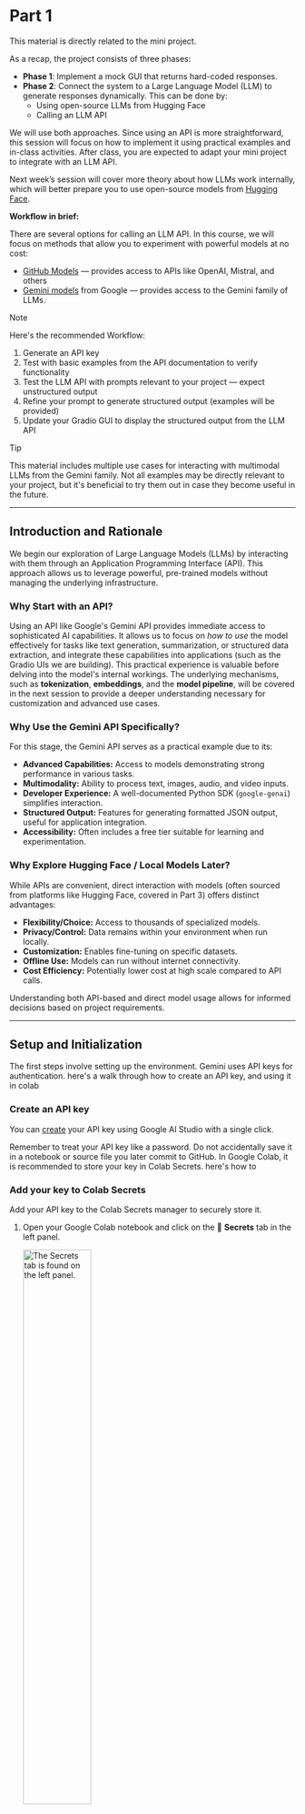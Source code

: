 # Part 1

This material is directly related to the mini project. 

As a recap, the project consists of three phases:

- **Phase 1**: Implement a mock GUI that returns hard-coded responses.
- **Phase 2**: Connect the system to a Large Language Model (LLM) to generate responses dynamically. This can be done by:
  - Using open-source LLMs from Hugging Face  
  - Calling an LLM API

We will use both approaches. Since using an API is more straightforward, this session will focus on how to implement it using practical examples and in-class activities. After class, you are expected to adapt your mini project to integrate with an LLM API.

Next week’s session will cover more theory about how LLMs work internally, which will better prepare you to use open-source models from [Hugging Face](https://huggingface.co/models).

**Workflow in brief:**

There are several options for calling an LLM API. In this course, we will focus on methods that allow you to experiment with powerful models at no cost:

- [GitHub Models](https://github.com/marketplace/models) — provides access to APIs like OpenAI, Mistral, and others  
- [Gemini models](https://ai.google.dev/gemini-api/docs/models) from Google — provides access to the Gemini family of LLMs. 

> [!NOTE]  
> Here's the recommended Workflow:
> 
> 1. Generate an API key  
> 2. Test with basic examples from the API documentation to verify functionality  
> 3. Test the LLM API with prompts relevant to your project — expect unstructured output  
> 4. Refine your prompt to generate structured output (examples will be provided)  
> 5. Update your Gradio GUI to display the structured output from the LLM API


> [!TIP]
> This material includes multiple use cases for interacting with multimodal LLMs from the Gemini family. Not all examples may be directly relevant to your project, but it's beneficial to try them out in case they become useful in the future.

<!-- > [!IMPORTANT]  
> Crucial information necessary for users to succeed. -->
---

## Introduction and Rationale

We begin our exploration of Large Language Models (LLMs) by interacting with them through an Application Programming Interface (API). This approach allows us to leverage powerful, pre-trained models without managing the underlying infrastructure.

### Why Start with an API?

Using an API like Google's Gemini API provides immediate access to sophisticated AI capabilities. It allows us to focus on *how to use* the model effectively for tasks like text generation, summarization, or structured data extraction, and integrate these capabilities into applications (such as the Gradio UIs we are building). This practical experience is valuable before delving into the model's internal workings. The underlying mechanisms, such as **tokenization**, **embeddings**, and the **model pipeline**, will be covered in the next session to provide a deeper understanding necessary for customization and advanced use cases.

### Why Use the Gemini API Specifically?

For this stage, the Gemini API serves as a practical example due to its:
-   **Advanced Capabilities:** Access to models demonstrating strong performance in various tasks.
-   **Multimodality:** Ability to process text, images, audio, and video inputs.
-   **Developer Experience:** A well-documented Python SDK (`google-genai`) simplifies interaction.
-   **Structured Output:** Features for generating formatted JSON output, useful for application integration.
-   **Accessibility:** Often includes a free tier suitable for learning and experimentation.

### Why Explore Hugging Face / Local Models Later?

While APIs are convenient, direct interaction with models (often sourced from platforms like Hugging Face, covered in Part 3) offers distinct advantages:
-   **Flexibility/Choice:** Access to thousands of specialized models.
-   **Privacy/Control:** Data remains within your environment when run locally.
-   **Customization:** Enables fine-tuning on specific datasets.
-   **Offline Use:** Models can run without internet connectivity.
-   **Cost Efficiency:** Potentially lower cost at high scale compared to API calls.

Understanding both API-based and direct model usage allows for informed decisions based on project requirements.


---
## Setup and Initialization

The first steps involve setting up the environment. Gemini uses API keys for authentication. here's a walk through how to create an API key, and using it in colab

### Create an API key

You can [create](https://aistudio.google.com/app/apikey) your API key using Google AI Studio with a single click.  

Remember to treat your API key like a password. Do not accidentally save it in a notebook or source file you later commit to GitHub. 
In Google Colab, it is recommended to store your key in Colab Secrets. here's how to

### Add your key to Colab Secrets

Add your API key to the Colab Secrets manager to securely store it.

1. Open your Google Colab notebook and click on the 🔑 **Secrets** tab in the left panel.
   
   <img src="https://storage.googleapis.com/generativeai-downloads/images/secrets.jpg" alt="The Secrets tab is found on the left panel." width=50%>

2. Create a new secret with the name `GOOGLE_API_KEY`.
3. Copy/paste your API key into the `Value` input box of `GOOGLE_API_KEY`.
4. Toggle the button on the left to allow notebook access to the secret.


### Setup your API Key

You create a client using your API key, but instead of pasting your key into the notebook, you'll read it from Colab Secrets.

```python
from google.colab import userdata
GOOGLE_API_KEY = userdata.get('GOOGLE_API_KEY')
```

*   **Explanation:** Accessing the Gemini API requires authentication. An API key is a unique secret credential that identifies your project or account to Google Cloud. This code retrieves the key securely stored as a Colab Secret named `GOOGLE_API_KEY`. Storing keys as secrets is crucial for security, preventing them from being exposed directly in the notebook code. You need to generate your own API key from Google AI Studio or Google Cloud Console and store it in Colab secrets for this code to work.

### Install SDK

```
%pip install -U -q 'google-genai'
```

*   **Explanation:** This command installs or updates the necessary Python library, `google-genai`. This library, provided by Google, contains the functions and classes needed to interact with the Gemini API easily from Python code. The `-U` flag ensures you get the latest version, and `-q` makes the installation process quiet (less output).

### Initialize SDK client

```python
from google import genai
from google.genai import types # types is used for specific configurations later

# Initialize the client with the API key
client = genai.Client(api_key=GOOGLE_API_KEY)
```

*   **Explanation:** Here, we import the installed library (`genai`). The core of the interaction is the `Client` object. We create an instance of this client, passing our `GOOGLE_API_KEY` for authentication. This `client` object will be used for all subsequent calls to the API (e.g., generating content, managing files).

### Choose a model

Now choose a model. The Gemini API offers different models that are optimized for specific use cases, for more information check [Gemini models](https://ai.google.dev/gemini-api/docs/models)

```python
MODEL_ID = "gemini-2.0-flash" # @param ["gemini-1.5-flash-latest","gemini-2.0-flash-lite","gemini-2.0-flash","gemini-2.5-pro-exp-03-25"] {"allow-input":true, isTemplate: true}
```

*   **Explanation:** The Gemini family includes several models optimized for different tasks, performance levels, and input modalities. This line selects which specific model variant we want to use for our requests. `gemini-2.0-flash` is chosen here as a generally capable and efficient model. Other options like `gemini-1.5-flash-latest` might offer different features or performance characteristics. The model ID is stored in the `MODEL_ID` variable for easy reference in later API calls. The comment `# @param ...` enables an interactive dropdown menu in Colab for selecting the model.

## Send Text Prompts

The most basic interaction involves sending a text prompt and receiving a text response.

### Basic Text Generation

```python
from IPython.display import Markdown # Used for nice formatting of output

# Make the API call
response = client.models.generate_content(
    model=MODEL_ID,
    contents="What's the largest planet in our solar system?"
)

# Display the response text
Markdown(response.text)
```

-   **Explanation:** This code demonstrates a simple text-in, text-out request.
    -   `client.models.generate_content()`: This is the primary method for sending prompts to the selected model.
    -   `model=MODEL_ID`: Specifies which Gemini model to use (the one selected earlier).
    -   `contents=...`: This argument holds the input prompt. Here, it's a simple string.
    -   The API call returns a `response` object. The generated text is typically accessed via `response.text`.
    -   `Markdown(response.text)` displays the output using Markdown formatting for better readability in environments like Colab or Jupyter.

### Text Generation with Gradio Interface


```
%pip install gradio # Install Gradio if not already installed
```


```python
import gradio as gr
# from IPython.display import Markdown # Already imported

# Define the function that calls the Gemini API
def ask_model(prompt):
    response = client.models.generate_content(
        model=MODEL_ID,
        contents=prompt
    )
    # Return the text part of the response
    # Gradio's Markdown component will render this
    return response.text

# Create the Gradio interface
gr.Interface(
    fn=ask_model, # The function to call when the user interacts
    inputs=gr.Textbox(lines=2, placeholder="Ask me something...", label="Prompt"), # Input component
    outputs=gr.Markdown(label="Response"), # Output component (displays Markdown)
    title="Gemini Model Q&A",
    description="Ask the Gemini model a question and see its response!"
).launch() # Launch the web UI
```

-   **Explanation:** This section wraps the basic text generation functionality in a simple web interface using the Gradio library.
    -   `import gradio as gr`: Imports the Gradio library.
    -   `ask_model(prompt)`: This function takes a `prompt` string (from the Gradio textbox) as input, calls the `client.models.generate_content` method just like before, and returns the `response.text`.
    -   `gr.Interface(...)`: This creates the user interface.
        -   `fn=ask_model`: Specifies the Python function to execute.
        -   `inputs=gr.Textbox(...)`: Defines the input field as a multi-line textbox.
        -   `outputs=gr.Markdown(...)`: Defines the output area, specifying that the returned text should be rendered as Markdown.
        -   `title`, `description`: Set the UI titles.
    -   `.launch()`: Starts the interactive Gradio web server and displays the UI. This allows users to interact with the Gemini model through a simple form instead of just running code cells.

## Send Multimodal Prompts

Gemini models can understand prompts containing multiple types of input, such as images and text together.

### Multimodal Generation (Image + Text)

```python
import requests # To download the image
import pathlib # To handle file paths
from PIL import Image # To work with the image object

# Download an image
IMG_URL = "https://storage.googleapis.com/generativeai-downloads/data/jetpack.png"
img_bytes = requests.get(IMG_URL).content
img_path = pathlib.Path('jetpack.png')
img_path.write_bytes(img_bytes)

# Open the image using PIL
image = Image.open(img_path)
image.thumbnail([512,512]) # Resize for display convenience

# Display the image in the notebook (optional)
from IPython.display import display
display(image)

# Send image and text prompt together
response = client.models.generate_content(
    model=MODEL_ID, # Ensure model supports multimodal, e.g., gemini-1.5-flash
    contents=[
        image, # Pass the PIL Image object directly
        "Write a short and engaging blog post based on this picture." # Text part
    ]
)

# Display the text response
Markdown(response.text)
```

-   **Explanation:** This demonstrates sending both an image and text in a single prompt.
    -   The code first downloads an image from a URL and saves it locally.
    -   It opens the image using the Python Imaging Library (PIL).
    -   The key part is the `contents` argument in `generate_content`. It's now a *list* containing multiple parts: the `image` object (PIL format is supported directly by the SDK) and the text prompt string.
    -   The model processes both inputs to generate the response (in this case, a blog post about the image).

### Multimodal Generation with Gradio Interface

```python
import gradio as gr
# Other necessary imports (requests, pathlib, PIL.Image) assumed from previous cell

def generate_blog(image_input, prompt):
    # The 'image_input' from Gradio is already a PIL Image object if type="pil"
    if image_input is None:
        return "Please upload an image."

    # No need to save/reload if Gradio provides PIL object directly
    pil_image = image_input
    pil_image.thumbnail([512, 512]) # Optional resize for consistency

    # Call Gemini with the PIL image and text prompt
    try:
        response = client.models.generate_content(
            model=MODEL_ID, # Ensure model supports multimodal
            contents=[
                pil_image,
                prompt
            ]
        )
        return response.text
    except Exception as e:
        return f"Error processing request: {e}"


# Gradio UI for multimodal input
gr.Interface(
    fn=generate_blog,
    inputs=[
        gr.Image(type="pil", label="Upload an image"), # Image input component
        gr.Textbox(lines=2, placeholder="e.g., Write a blog post about this...", label="Prompt") # Text input
    ],
    outputs=gr.Markdown(label="Generated Blog Post"), # Text output
    title="AI Blog Generator from Image",
    description="Upload an image and let the Gemini model write a short blog post for you!"
).launch()
```

-   **Explanation:** This wraps the multimodal functionality in a Gradio interface.
    -   `generate_blog(image_input, prompt)`: This function now takes two arguments: `image_input` (from the Gradio image component) and `prompt` (from the textbox).
    -   `gr.Image(type="pil", ...)`: This Gradio input component allows users to upload an image. Setting `type="pil"` ensures that the `image_input` argument passed to our function is already a PIL Image object, simplifying the code.
    -   The rest of the function calls `generate_content` with the image and text, returning the generated text to be displayed in the `gr.Markdown` output component.
    -   *(Note on Scope):* While this example successfully uses Gradio for *image input*, recall the earlier point: reliably displaying *generated* images or audio from the model within Gradio *output* components can be complex and is considered outside the core scope of the required lab exercises. We focus on text/Markdown output for simplicity.

## Configure Model Parameters

API calls can include parameters to control the generation process.

### Generation with Custom Configuration

```python
# Make sure 'types' is imported: from google.genai import types

response = client.models.generate_content(
    model=MODEL_ID,
    contents="Tell me how the internet works, but pretend I'm a puppy who only understands squeaky toys.",
    config=types.GenerateContentConfig(
        temperature=0.4,       # Controls randomness (lower = more deterministic)
        top_p=0.95,            # Nucleus sampling parameter
        top_k=20,              # Limits sampling to top K likely tokens
        candidate_count=1,     # Number of response candidates to generate
        seed=5,                # For reproducible results (if possible with model)
        max_output_tokens=100, # Maximum length of the response
        stop_sequences=["STOP!"], # Sequences where generation should stop
        presence_penalty=0.0,  # Discourages repeating tokens already present
        frequency_penalty=0.0, # Discourages repeating tokens frequently
    )
)

print(response.text)
```

*   **Explanation:** This demonstrates how to influence the model's output beyond just the prompt.
    *   The `config` argument takes a `GenerateContentConfig` object (from `google.genai.types`).
    *   Inside `GenerateContentConfig`, various parameters can be set:
        *   `temperature`: Controls creativity vs. focus. Lower values (e.g., 0.2) make output more predictable; higher values (e.g., 0.9) make it more random/creative.
        *   `top_p`, `top_k`: Alternative methods to control randomness by limiting the pool of tokens the model considers at each step.
        *   `max_output_tokens`: Limits response length.
        *   `stop_sequences`: Causes the model to stop generating if it produces one of these strings.
        *   `seed`: Allows for potentially reproducible outputs, though not guaranteed across all models/versions.
        *   `presence_penalty`, `frequency_penalty`: Help control repetitiveness.
    *   Experimenting with these parameters is key to tuning the model's behavior for specific needs.

### Configuration Control with Gradio Interface

```python
import gradio as gr
# Assume 'client', 'MODEL_ID', 'types' are available

def generate_response(prompt, temperature, top_p, top_k, seed, max_tokens, stop_seq, presence_penalty, frequency_penalty):
    # Prepare stop sequences list
    stop_sequences = [stop_seq] if stop_seq else None # Handle empty input

    # Create the configuration object from Gradio inputs
    config = types.GenerateContentConfig(
        temperature=float(temperature),
        top_p=float(top_p),
        top_k=int(top_k),
        candidate_count=1,
        seed=int(seed) if seed is not None else None, # Handle potential None input
        max_output_tokens=int(max_tokens),
        stop_sequences=stop_sequences,
        presence_penalty=float(presence_penalty),
        frequency_penalty=float(frequency_penalty),
    )

    # Call the model
    try:
        response = client.models.generate_content(
            model=MODEL_ID,
            contents=prompt,
            config=config
        )
        return response.text
    except Exception as e:
         return f"Error processing request: {e}"

# Gradio Interface with sliders and number inputs for parameters
gr.Interface(
    fn=generate_response,
    inputs=[
        gr.Textbox(label="Prompt", lines=3, placeholder="e.g., Explain quantum physics to a cat..."),
        gr.Slider(0.0, 1.0, value=0.4, step=0.05, label="Temperature"),
        gr.Slider(0.0, 1.0, value=0.95, step=0.01, label="Top-p"),
        gr.Slider(1, 100, value=20, step=1, label="Top-k"),
        gr.Number(value=5, label="Seed", precision=0), # Use precision=0 for integer
        gr.Number(value=100, label="Max Output Tokens", precision=0),
        gr.Textbox(label="Stop Sequence (optional)", placeholder="e.g., STOP!"),
        gr.Slider(0.0, 1.0, value=0.0, step=0.1, label="Presence Penalty"),
        gr.Slider(0.0, 1.0, value=0.0, step=0.1, label="Frequency Penalty")
    ],
    outputs=gr.Markdown(label="Model Response"),
    title="Gemini Prompt with Custom Config",
    description="Customize generation settings and interact with the Gemini model."
).launch()
```

*   **Explanation:** This Gradio app allows interactive experimentation with the generation parameters.
    *   The `generate_response` function now takes the prompt and all the configuration parameters as arguments. These will come from the corresponding Gradio input components.
    *   Inside the function, it constructs the `GenerateContentConfig` object using the values passed from the UI. Note the type conversions (e.g., `float()`, `int()`) as Gradio inputs might be strings or floats that need to match the types expected by `GenerateContentConfig`.
    *   The `gr.Interface` uses various input components like `gr.Slider` and `gr.Number` to provide intuitive controls for the numerical parameters.

## Configure Safety Filters

The API includes safety filters to block potentially harmful content. These can be adjusted.

```python
# Assume 'client', 'MODEL_ID', 'types' are available

prompt = """
    Write a list of 2 disrespectful things that I might say to the universe after stubbing my toe in the dark.
"""

# Define safety settings configuration
# Example: Block only high-probability dangerous content
safety_settings = [
    types.SafetySetting(
        category="HARM_CATEGORY_DANGEROUS_CONTENT",
        threshold="BLOCK_ONLY_HIGH",
    ),
    # Can add settings for other categories like HARASSMENT, HATE_SPEECH, SEXUALLY_EXPLICIT
]

# Call generate_content with safety_settings in the config
# Note: Safety settings are part of GenerateContentConfig
try:
    response = client.models.generate_content(
        model=MODEL_ID,
        contents=prompt,
        config=types.GenerateContentConfig(
            safety_settings=safety_settings,
            # Can combine with other config parameters like temperature if needed
        ),
        # Alternative: safety_settings can sometimes be passed as a direct argument too
        # safety_settings=safety_settings
    )
    #Markdown(response.text)
    print(response.text)    
except Exception as e:
    # Responses might be blocked entirely if they violate stricter settings.
    # Check response.prompt_feedback for safety ratings/blocks
    print(f"An error or block occurred: {e}")
    # if hasattr(response, 'prompt_feedback'): print(response.prompt_feedback)
```

*   **Explanation:** This code demonstrates how to customize the API's built-in safety mechanisms.
    *   `safety_settings` is a list of `SafetySetting` objects. Each object specifies a `category` (e.g., `HARM_CATEGORY_DANGEROUS_CONTENT`) and a `threshold` (e.g., `BLOCK_NONE`, `BLOCK_LOW_AND_ABOVE`, `BLOCK_MEDIUM_AND_ABOVE`, `BLOCK_ONLY_HIGH`).
    *   These settings are passed within the `GenerateContentConfig` object (or sometimes directly as an argument) to the `generate_content` call.
    *   Adjusting these thresholds changes the likelihood that the API will block prompts or responses it deems potentially harmful according to its classifiers. It's important to configure these appropriately for the application's use case and target audience. If a response is blocked due to safety settings, the API might return an error or an empty response; detailed feedback is often available in `response.prompt_feedback`.

## Start a Multi-turn Chat

The SDK supports conversational interactions where context is maintained across turns.

### Basic Chat Interaction

```python
# Assume 'client', 'MODEL_ID', 'types' are available

# Optional: Define system instructions for the chat persona/behavior
system_instruction="""
  You are an expert software developer and a helpful coding assistant.
  You are able to generate high-quality code in any programming language.
"""

# Configure chat parameters (optional, can include temperature, etc.)
chat_config = types.GenerateContentConfig(
    system_instruction=system_instruction,
    temperature=0.5,
    # other config parameters can go here
)

# Start a new chat session
chat = client.chats.create(
    model=MODEL_ID,
    config=chat_config,
    # History can be pre-filled here if needed: history=[...]
)

# Send the first user message
response = chat.send_message("Write a function that checks if a year is a leap year.")
Markdown(response.text) # Display first response
```

```python
# Send a follow-up message; the chat object maintains history
response = chat.send_message("Okay, write a unit test of the generated function.")
Markdown(response.text) # Display second response
```


*   **Explanation:** This code sets up and conducts a multi-turn conversation.
    *   `system_instruction`: An optional initial instruction defining the AI's persona or core task for the entire chat session.
    *   `chat_config`: A `GenerateContentConfig` can be applied to the chat session, including the system instruction and generation parameters like temperature.
    *   `client.chats.create()`: Initializes a new chat session. It takes the model ID and optional configuration. You can also provide an initial `history` list here to start from a previous conversation.
    *   `chat.send_message()`: Sends a user message to the chat session. The SDK automatically manages the conversation history (previous user messages and model responses) and includes it in subsequent calls to the API, allowing the model to respond contextually.
    *   Each call to `send_message` returns the model's response for that turn.

### Chat Interaction with Gradio Interface

```python
import gradio as gr
# Assume 'client', 'MODEL_ID', 'types' are available

# Note: This Gradio example starts a *new* chat session for *each* interaction.
# For a persistent chat UI, you'd need to manage the 'chat' object state across calls,
# typically using gr.State or external storage, which adds complexity.
# This simplified version demonstrates passing system instructions and a single turn.

def chat_with_assistant(system_instruction, user_prompt, temperature):
    # Define chat config with system instruction and temperature for this turn
    chat_config = types.GenerateContentConfig(
        system_instruction=system_instruction,
        temperature=float(temperature),
    )

    # Create a *new* chat session for this interaction
    # (No history is carried over from previous interactions in this simple UI)
    try:
        chat = client.chats.create(
            model=MODEL_ID,
            config=chat_config,
        )
        # Send the user's message
        response = chat.send_message(user_prompt)
        return response.text
    except Exception as e:
        return f"Error processing request: {e}"

# Gradio Interface
gr.Interface(
    fn=chat_with_assistant,
    inputs=[
        gr.Textbox(label="System Instruction", lines=3, value="You are an expert software developer and a helpful coding assistant."),
        gr.Textbox(label="Your Message", lines=3, placeholder="e.g., Write a function that checks if a year is a leap year."),
        gr.Slider(0.0, 1.0, value=0.5, step=0.05, label="Temperature")
    ],
    outputs=gr.Markdown(label="Assistant Response"),
    title="Chat with Gemini (Custom System Instruction)",
    description="Define how the assistant should behave, then send a prompt to the Gemini model. (Note: Each interaction starts a new chat)."
).launch()
```

*   **Explanation:** This Gradio app provides an interface for interacting with the chat functionality, allowing users to set the system instruction.
    *   The `chat_with_assistant` function takes the system instruction, user prompt, and temperature from the UI.
    *   **Important Limitation:** As noted in the comments and description, this simple Gradio implementation creates a *new chat session* every time the user submits a prompt. It does not maintain conversation history between interactions in the UI. A true chatbot UI in Gradio would require state management (`gr.State`) to keep track of the `chat` object and its history across multiple turns. This example focuses only on demonstrating the passing of system instructions and single-turn interaction via Gradio.

## Generate JSON (Structured Output)

Gemini can be instructed to generate responses formatted as JSON, adhering to a specific schema. This is extremely useful for integrating LLM output into applications.

### Basic JSON Generation (Pydantic Schema)

```python
from pydantic import BaseModel # Import Pydantic
# Assume 'client', 'MODEL_ID', 'types' are available

# Define the desired structure using a Pydantic model
class Recipe(BaseModel):
    recipe_name: str
    recipe_description: str
    recipe_ingredients: list[str]

# Make the API call, specifying JSON output and the schema
response = client.models.generate_content(
    model=MODEL_ID,
    contents="Provide a popular cookie recipe and its ingredients.",
    config=types.GenerateContentConfig(
        response_mime_type="application/json", # Request JSON output
        response_schema=Recipe, # Provide the Pydantic model as the schema
    ),
)

# The response.text should now contain a JSON string matching the Recipe schema
# Use Markdown to display it nicely, potentially with JSON formatting
Markdown(f"```json\n{response.text}\n```")
# print(response.text) # Raw JSON string
```

*   **Explanation:** This code forces the model to output JSON conforming to the `Recipe` structure.
    *   `from pydantic import BaseModel`: Imports the necessary class from Pydantic.
    *   `class Recipe(BaseModel): ...`: Defines a Pydantic model. This acts as the schema, specifying the expected fields (`recipe_name`, `recipe_description`, `recipe_ingredients`) and their types (`str`, `str`, `list[str]`).
    *   `GenerateContentConfig`:
        *   `response_mime_type="application/json"`: This tells the model to generate JSON.
        *   `response_schema=Recipe`: This provides the Pydantic class as the schema definition. The model will attempt to structure its output accordingly.
    *   The `response.text` will contain the generated JSON string (or an error if it fails). Using Markdown with ```json ... ``` helps render it clearly.

### JSON Generation with Gradio Interface

```python
import gradio as gr
from pydantic import BaseModel
import json # To parse the JSON string for potentially nicer formatting
# Assume 'client', 'MODEL_ID', 'types' are available

# Define Pydantic model for recipe (same as before)
class Recipe(BaseModel):
    recipe_name: str
    recipe_description: str
    recipe_ingredients: list[str]

# Gradio-compatible function
def get_recipe(prompt):
    config = types.GenerateContentConfig(
        response_mime_type="application/json",
        response_schema=Recipe, # Use the Pydantic model
    )

    try:
        response = client.models.generate_content(
            model=MODEL_ID,
            contents=prompt,
            config=config
        )

        # Try to parse and format the JSON for better display in Markdown
        try:
            recipe_data = json.loads(response.text)
            formatted = f"### {recipe_data.get('recipe_name', 'N/A')}\n\n" \
                        f"**Description:** {recipe_data.get('recipe_description', 'N/A')}\n\n" \
                        f"**Ingredients:**\n" + "\n".join(f"- {item}" for item in recipe_data.get('recipe_ingredients', []))
            return formatted
        except Exception as parse_error:
            # If parsing fails, return the raw text with a warning
            return f"⚠️ Failed to parse JSON response: {parse_error}\n\n**Raw Output:**\n```json\n{response.text}\n```"

    except Exception as api_error:
        return f"API Error: {api_error}"


# Build Gradio app
gr.Interface(
    fn=get_recipe,
    inputs=gr.Textbox(label="Prompt", lines=2, placeholder="e.g., Provide a popular cookie recipe"),
    outputs=gr.Markdown(label="Generated Recipe"), # Display formatted recipe as Markdown
    title="Recipe Generator (Structured JSON)",
    description="Ask for a recipe. The model returns a JSON object matched to a Pydantic schema, which is then formatted for display."
).launch()
```

*   **Explanation:** This Gradio interface allows users to request structured data (a recipe).
    *   The `get_recipe` function takes the user's prompt.
    *   It configures the API call to expect JSON output conforming to the `Recipe` schema.
    *   After receiving the `response.text` (which should be a JSON string), it attempts to parse this JSON using `json.loads()`.
    *   If parsing is successful, it extracts the data and formats it into a human-readable Markdown string for display in the `gr.Markdown` output component.
    *   Error handling is included for both API call failures and JSON parsing failures.

### Additional JSON / Pydantic Examples

To further illustrate the power of structured output, consider these scenarios:

**1. Extracting Contact Information:**

```python
# Assume necessary imports: BaseModel, Field, Optional, client, types, MODEL_ID
from pydantic import Field
from typing import Optional

class ContactInfo(BaseModel):
    name: Optional[str] = Field(None, description="The full name of the person")
    email: Optional[str] = Field(None, description="The email address")
    phone: Optional[str] = Field(None, description="The phone number, including area code if present")

def extract_contacts(text_block):
    prompt = f"Extract the primary contact details (name, email, phone) from the following text:\n\n{text_block}"
    config = types.GenerateContentConfig(
        response_mime_type="application/json",
        response_schema=ContactInfo,
    )
    try:
        response = client.models.generate_content(model=MODEL_ID, contents=prompt, config=config)
        return response.text # Return raw JSON string
    except Exception as e:
        return f"Error: {e}"

# Example usage (outside Gradio)
text = "Reach out to John Smith (jsmith@example.com) or call 987-654-3210 for details."
json_output = extract_contacts(text)
print(json_output)
# Expected: {"name": "John Smith", "email": "jsmith@example.com", "phone": "987-654-3210"}
```
*   **Use Case:** Parsing unstructured text like emails or meeting transcripts to extract key information into a usable format. Could be wrapped in a Gradio interface taking text input and outputting formatted contact details or the raw JSON.
<!-- 
**2. Summarizing Action Items (Raw JSON Schema):**

```python
# Assume necessary imports: json, client, types, MODEL_ID

# Define schema as a Python dictionary (representing JSON Schema)
action_item_schema = {
    "type": "object",
    "properties": {
        "summary": {"type": "string", "description": "Brief summary of the meeting source."},
        "action_items": {
            "type": "array",
            "items": {
                "type": "object",
                "properties": {
                    "task": {"type": "string", "description": "The specific action item"},
                    "assignee": {"type": "string", "description": "Who is responsible for the task"},
                    "due_date": {"type": "string", "description": "When the task is due (YYYY-MM-DD or relative term like 'EOW')"}
                },
                "required": ["task", "assignee"]
            }
        }
    },
     "required": ["action_items"]
}

def summarize_actions(meeting_notes):
    prompt = f"Extract action items from these meeting notes:\n\n{meeting_notes}\n\nProvide a brief summary and list all action items with assignee and due date (if mentioned)."
    config = types.GenerateContentConfig(
        response_mime_type="application/json",
        response_schema=action_item_schema, # Pass the dictionary schema
    )
    try:
        response = client.models.generate_content(model=MODEL_ID, contents=prompt, config=config)
        return response.text # Return raw JSON string
    except Exception as e:
        return f"Error: {e}"

# Example usage (outside Gradio)
notes = "Project Alpha Sync:\n- Design team (Alice) to finalize mockups by Friday.\n- Bob needs to send client the report EOD.\n- Review budget next week (Contact: Carol)."
json_output = summarize_actions(notes)
print(json_output)
# Expected structure: {"summary": "...", "action_items": [{"task": "Finalize mockups", "assignee": "Alice/Design team", "due_date": "Friday"}, ...]}
```
*   **Use Case:** Processing meeting minutes or project updates to automatically generate task lists. Pydantic is generally recommended for complex schemas, but raw JSON schema dictionaries are also supported. -->

**2. Generating Product Descriptions:**

```python
# Assume necessary imports: BaseModel, Field, List, client, types, MODEL_ID
from pydantic import Field
from typing import List

class ProductDesc(BaseModel):
    product_name: str = Field(..., description="Catchy, short product name")
    tagline: str = Field(..., description="Memorable slogan (max 10 words)")
    key_features: List[str] = Field(..., min_items=3, max_items=5, description="Bulleted list of 3-5 main features")
    target_audience: str = Field(..., description="Who is this product primarily for?")

def generate_product_description(product_concept):
    prompt = f"Generate a structured product description based on this concept: {product_concept}"
    config = types.GenerateContentConfig(
        response_mime_type="application/json",
        response_schema=ProductDesc,
    )
    try:
        response = client.models.generate_content(model=MODEL_ID, contents=prompt, config=config)
        return response.text # Return raw JSON string
    except Exception as e:
        return f"Error: {e}"

# Example usage (outside Gradio)
concept = "An AI assistant that automatically schedules meetings based on email threads."
json_output = generate_product_description(concept)
print(json_output)
# Expected: {"product_name": "SchedulAI", "tagline": "...", "key_features": ["...", "...", "..."], "target_audience": "..."}
```
*   **Use Case:** Quickly generating consistent, structured content for websites, catalogs, or marketing materials.

These examples demonstrate the versatility of JSON mode for various data extraction and generation tasks.

## Generate Images

Some Gemini models can generate images based on text prompts.

```python
# Required imports for image generation/display
from IPython.display import Image as IPImage, Markdown
# Assume 'client', 'types' are available
import base64 # For decoding image data if needed (inline_data)
import io # For handling byte streams for images
from PIL import Image as PILImage

# Select a model capable of image generation (often experimental or specific versions)
# e.g., "gemini-1.5-flash-latest" or check documentation for current models
IMAGE_GEN_MODEL = "gemini-2.0-flash-exp" # Update if needed

prompt = 'Create a 3d rendered image of a cat astronaut planting a flag on a cheese moon.'

try:
    # Configure the request to expect Text and Image modalities
    response = client.models.generate_content(
        model=IMAGE_GEN_MODEL,
        contents=prompt,
        config=types.GenerateContentConfig(
            response_modalities=['Text', 'Image'] # Specify expected output types
        )
    )

    # Process the response parts
    text_desc = ""
    generated_image = None
    for part in response.candidates[0].content.parts:
        if part.text is not None:
            text_desc += part.text + "\n"
            display(Markdown(part.text)) # Display text description
        elif part.inline_data is not None:
            # Handle image data (usually base64 encoded)
            mime_type = part.inline_data.mime_type
            if mime_type.startswith('image/'):
                image_data = part.inline_data.data
                # Use PIL to open image from bytes
                generated_image = PILImage.open(io.BytesIO(image_data))
                display(generated_image) # Display the generated image in the notebook

except Exception as e:
    print(f"An error occurred during image generation: {e}")
    # Check prompt feedback if available
    # if hasattr(response, 'prompt_feedback'): print(response.prompt_feedback)

```

*   **Explanation:** This section demonstrates text-to-image generation.
    *   A model capable of image generation must be selected (`IMAGE_GEN_MODEL`).
    *   `GenerateContentConfig`: The key here is `response_modalities=['Text', 'Image']`, indicating that the response might contain both text and image parts.
    *   Response Parsing: The response's `parts` list needs to be iterated. Text parts have a `text` attribute. Image parts often have `inline_data` containing the `mime_type` and the image `data` (frequently base64 encoded).
    *   The code checks the MIME type, decodes the data if necessary (implicitly handled by `PILImage.open(io.BytesIO(data))` if data is raw bytes), and uses PIL/IPython display functions to show the image.
    *   *(Note on Scope):* As mentioned before, while image generation works, displaying the `generated_image` reliably in a *Gradio output component* requires careful handling and is not part of the core lab requirement. The Gradio example provided in the original notebook attempts this but may face challenges.

### Image Generation with Gradio Interface (Conceptual / Demo Code)

The notebook includes Gradio code for image generation. We include it here for completeness, reiterating the scope note.

```python
# Imports from the image generation cell + Gradio
import gradio as gr
# ... other necessary imports: base64, io, PILImage, IPImage, Markdown, client, types ...

def generate_text_and_image(prompt):
    # Select appropriate model
    IMAGE_GEN_MODEL = "gemini-2.0-flash-exp" # Update if needed
    config = types.GenerateContentConfig(
        response_modalities=['Text', 'Image']
    )
    text_output = ""
    image_output = None # Will hold the PIL image object for Gradio

    try:
        response = client.models.generate_content(
            model=IMAGE_GEN_MODEL,
            contents=prompt,
            config=config
        )

        for part in response.candidates[0].content.parts:
            if hasattr(part, "text") and part.text:
                text_output += part.text + "\n"
            elif hasattr(part, "inline_data") and part.inline_data:
                mime = part.inline_data.mime_type
                data = part.inline_data.data
                if mime.startswith('image'):
                    try:
                        # Decode if base64 - assumes raw bytes work directly with BytesIO here
                        image_data_bytes = data # Assume raw bytes if not explicitly base64
                        # If API returns base64 string: image_data_bytes = base64.b64decode(data)
                        image_output = PILImage.open(io.BytesIO(image_data_bytes))
                    except Exception as img_e:
                        print(f"Error processing image data: {img_e}")
                        image_output = None

        return text_output.strip(), image_output # Return text and PIL image object

    except Exception as api_e:
        print(f"API Error: {api_e}")
        return f"API Error: {api_e}", None


# Gradio interface
gr.Interface(
    fn=generate_text_and_image,
    inputs=gr.Textbox(label="Prompt", lines=2, placeholder="e.g., Create a 3D image of a flying cat..."),
    outputs=[
        gr.Markdown(label="Generated Description"),
        gr.Image(label="Generated Image", type="pil") # Output component for the PIL image
    ],
    title="Gemini: Text + Image Generator (Demo)",
    description="Send a prompt to Gemini and get back text and an AI-generated image. (Display in Gradio may depend on API/library versions)."
).launch()
```

*   **Explanation:** This Gradio interface attempts to display the generated image.
    *   The function `generate_text_and_image` calls the API requesting text and image.
    *   It parses the response, aiming to extract text into `text_output` and the generated image into `image_output` as a PIL Image object.
    *   The `gr.Interface` defines two outputs: `gr.Markdown` for the text and `gr.Image(type="pil")` for the image. Gradio attempts to render the returned PIL object.
    *   **Success is not guaranteed** and may depend on specific API response formats and library compatibility. This is provided as a demonstration from the notebook, not a required functional component for the lab.

## Generate Content Stream

For long responses, the API can "stream" the output, sending chunks as they are generated rather than waiting for the entire response.

### Basic Streaming

```python
# Assume 'client', 'MODEL_ID' are available

# Use generate_content_stream instead of generate_content
response_stream = client.models.generate_content_stream(
    model=MODEL_ID,
    contents="Tell me a story about a lonely robot who finds friendship in a most unexpected place."
    # Configuration (temperature etc.) can be passed via 'config=' argument here too
)

# Iterate through the stream chunks
print("--- Streaming Response ---")
for chunk in response_stream:
    if chunk.text: # Check if the chunk contains text
      print(chunk.text, end="") # Print chunk text without extra newlines
      # You might add a small delay or flush stdout if running in certain environments
      # import sys; sys.stdout.flush()
      # import time; time.sleep(0.1)
print("\n--- End of Stream ---")

# Note: The full response is not assembled automatically when streaming.
# You need to concatenate chunks yourself if the full text is needed afterwards.
# Accessing response_stream.text after iteration will likely fail or be empty.
```

*   **Explanation:** This code demonstrates receiving the response incrementally.
    *   `client.models.generate_content_stream()` is used instead of `generate_content()`. It returns an iterator immediately.
    *   The `for` loop iterates over the chunks as the model generates them.
    *   `chunk.text` accesses the text content of the current chunk.
    *   This provides a more responsive user experience for long generations, as text appears gradually. The full response needs to be manually assembled by concatenating the text from each chunk if required.

### Streaming with Gradio Interface

```python
import gradio as gr
# Assume 'client', 'MODEL_ID' are available

def stream_response_gradio(prompt):
    full_response = ""
    try:
        response_stream = client.models.generate_content_stream(
            model=MODEL_ID,
            contents=prompt
        )
        # Iterate and yield chunks for Gradio's streaming output
        for chunk in response_stream:
            if hasattr(chunk, "text") and chunk.text:
                full_response += chunk.text
                yield full_response # Yield the *cumulative* response so far
    except Exception as e:
        yield f"Error during streaming: {e}"

# Gradio interface for streaming
# Uses a generator function to update the output incrementally
gr.Interface(
    fn=stream_response_gradio, # Function is now a generator
    inputs=gr.Textbox(lines=2, label="Prompt", placeholder="e.g., Tell me a long story..."),
    outputs=gr.Textbox(lines=20, label="Streamed Output"), # Textbox updates as yielded
    title="Streaming Response Generator",
    description="Streams and displays the response from Gemini incrementally."
).launch()
```

*   **Explanation:** This Gradio interface displays the streamed response as it arrives.
    *   The function `stream_response_gradio` is now a *generator* function (it uses `yield`).
    *   It calls `generate_content_stream`.
    *   Inside the loop, it accumulates the response text in `full_response`.
    *   `yield full_response`: Instead of returning once at the end, it yields the current state of `full_response` after each chunk is received. Gradio's `gr.Textbox` output component automatically updates its content each time the function yields a value. This creates the effect of the text appearing incrementally in the UI.

## Upload Files (File API)

For larger files or files used repeatedly, the File API allows uploading them first and then referencing them in prompts. This is often necessary for multimodal inputs beyond small, directly included images.

### Overview

The process generally involves:
1.  Preparing the file (downloading or accessing locally).
2.  Uploading the file using `client.files.upload()`. This returns a `File` object.
3.  Waiting for the file state to become `ACTIVE` (especially important for video).
4.  Passing the `File` object (or its `uri`) in the `contents` list when calling `generate_content`.

### Upload an Image File

```python
# Assume necessary imports: requests, pathlib, client, MODEL_ID, Markdown

# 1. Prepare the file
IMG_URL = "https://storage.googleapis.com/generativeai-downloads/data/jetpack.png"
img_bytes = requests.get(IMG_URL).content
img_path = pathlib.Path('jetpack_uploaded.png') # Use a distinct name
img_path.write_bytes(img_bytes)

# 2. Upload the file using the API
print(f"Uploading file: {img_path}...")
file_upload = client.files.upload(file=img_path)
print(f"Completed upload: {file_upload.uri}, State: {file_upload.state}") # State is usually ACTIVE quickly for images

# 3. Use the uploaded file in a prompt
prompt = "Write a short technical description of the device shown in the image."
response = client.models.generate_content(
    model=MODEL_ID, # Use a multimodal model
    contents=[
        file_upload, # Pass the File object directly
        prompt,
    ]
)

Markdown(response.text)
```
*   **Explanation:** Uploads an image via the File API and then uses it in a prompt. The `file_upload` object returned by `client.files.upload` is passed directly in the `contents` list.

### Upload Text File

```python
# Assume necessary imports: requests, pathlib, client, MODEL_ID, Markdown

# 1. Prepare the file (large text file example)
TEXT_URL = "https://storage.googleapis.com/generativeai-downloads/data/a11.txt"
text_bytes = requests.get(TEXT_URL).content
text_path = pathlib.Path('a11_transcript.txt')
text_path.write_bytes(text_bytes)

# 2. Upload the file
print(f"Uploading file: {text_path}...")
file_upload = client.files.upload(file=text_path)
print(f"Completed upload: {file_upload.uri}, State: {file_upload.state}")

# 3. Use the uploaded file
prompt = "Summarize the key events mentioned in the first part of this transcript."
response = client.models.generate_content(
    model=MODEL_ID,
    contents=[
        file_upload,
        prompt,
    ]
)
Markdown(response.text)
```
*   **Explanation:** Similar process for a text file. Useful for providing large amounts of text context that might exceed standard prompt limits.

### Upload a PDF File

```python
# Assume necessary imports: requests, pathlib, client, MODEL_ID, Markdown

# 1. Prepare the file
PDF_URL = "https://storage.googleapis.com/generativeai-downloads/data/Smoothly%20editing%20material%20properties%20of%20objects%20with%20text-to-image%20models%20and%20synthetic%20data.pdf"
pdf_bytes = requests.get(PDF_URL).content
pdf_path = pathlib.Path('google_research_article.pdf')
pdf_path.write_bytes(pdf_bytes)

# 2. Upload the file
print(f"Uploading file: {pdf_path}...")
file_upload = client.files.upload(file=pdf_path)
print(f"Completed upload: {file_upload.uri}, State: {file_upload.state}")

# 3. Use the uploaded file
prompt = "List the main contributions of this research paper as bullet points."
response = client.models.generate_content(
    model=MODEL_ID, # Ensure model supports PDF input
    contents=[
        file_upload,
        prompt,
    ]
)
Markdown(response.text)
```
*   **Explanation:** Demonstrates uploading and analyzing a PDF document.

### Upload an Audio File

```python
# Assume necessary imports: requests, pathlib, client, MODEL_ID, Markdown

# 1. Prepare the file
AUDIO_URL = "https://storage.googleapis.com/generativeai-downloads/data/State_of_the_Union_Address_30_January_1961.mp3"
audio_bytes = requests.get(AUDIO_URL).content
audio_path = pathlib.Path('jfk_speech.mp3')
audio_path.write_bytes(audio_bytes)

# 2. Upload the file
print(f"Uploading file: {audio_path}...")
file_upload = client.files.upload(file=audio_path)
print(f"Completed upload: {file_upload.uri}, State: {file_upload.state}")
# Audio/Video might take longer to process, state might be PROCESSING initially

# Optional: Wait for processing (simple loop, better check might be needed)
import time
while file_upload.state == 'PROCESSING':
    print("Waiting for audio processing...")
    time.sleep(5)
    file_upload = client.files.get(name=file_upload.name) # Refresh file state
    print(f"Current state: {file_upload.state}")

if file_upload.state != 'ACTIVE':
    print(f"File processing failed or timed out. State: {file_upload.state}")
else:
    # 3. Use the uploaded file (only if ACTIVE)
    prompt = "What are the main themes discussed in this speech audio?"
    response = client.models.generate_content(
        model=MODEL_ID, # Ensure model supports audio input
        contents=[
            file_upload,
            prompt,
        ]
    )
    Markdown(response.text)

```
*   **Explanation:** Shows audio file upload. Includes a basic check for the file processing state, as audio/video often require server-side processing after upload before they can be used. The `client.files.get(name=...)` method is used to refresh the file's status.

### Upload a Video File

```python
# Assume necessary imports: pathlib, client, MODEL_ID, Markdown, time
# Requires wget to be installed in the environment
import os

# 1. Prepare the file (Download using wget)
VIDEO_URL = "https://download.blender.org/peach/bigbuckbunny_movies/BigBuckBunny_320x180.mp4"
video_file_name = "BigBuckBunny_320x180.mp4"
# Use os.system to run wget
os.system(f"wget -q -O {video_file_name} {VIDEO_URL}")
video_path = pathlib.Path(video_file_name)

if not video_path.is_file():
    print("Video download failed.")
else:
    # 2. Upload the file
    print(f"Uploading file: {video_path}...")
    video_file = client.files.upload(file=video_path)
    print(f"Initial upload status: {video_file.uri}, State: {video_file.state}")

    # 3. Wait for processing to complete
    while video_file.state == "PROCESSING":
        print(f'Waiting for video ({video_file.name}) to be processed...')
        time.sleep(10) # Check every 10 seconds
        try:
            video_file = client.files.get(name=video_file.name) # Refresh state
        except Exception as e:
            print(f"Error getting file status: {e}")
            break # Exit loop on error

    if video_file.state != "ACTIVE":
      print(f"Video processing failed or stopped. Final State: {video_file.state}")
    else:
      # 4. Use the uploaded file in a prompt (only if ACTIVE)
      print(f'Video processing complete: {video_file.uri}')
      prompt = "Describe the main events happening in this short video clip."
      response = client.models.generate_content(
          model=MODEL_ID, # Ensure model supports video input
          contents=[
              video_file,
              prompt,
          ]
      )
      Markdown(response.text)

    # Optional: Clean up downloaded file
    # os.remove(video_path)
```
*   **Explanation:** Handles video upload, including the crucial step of waiting for the file's state to become `ACTIVE` using a loop and `client.files.get()`. Video processing can take significantly longer than other file types.

### Process a YouTube Link

YouTube videos can be processed directly without uploading the video file, by providing the URL using a specific structure.

```python
# Assume 'client', 'MODEL_ID', 'types', 'Markdown' are available

youtube_url = 'https://www.youtube.com/watch?v=WsEQjeZoEng' # Google I/O 2024 example

# Construct the 'contents' using types.Part and types.FileData
video_prompt_content = types.Content(
    parts=[
        types.Part(text="Provide a concise summary of the key announcements in this video."),
        types.Part(
            file_data=types.FileData(
                mime_type="video/mp4", # Specify mime type (optional but good practice)
                file_uri=youtube_url   # Use file_uri for URLs
            )
        )
    ]
)

# Send the request
try:
    response = client.models.generate_content(
        model=MODEL_ID, # Ensure model supports video/YouTube input
        contents=video_prompt_content
    )
    Markdown(response.text)
except Exception as e:
    print(f"An error occurred processing YouTube URL: {e}")

```
*   **Explanation:** Demonstrates analyzing a YouTube video directly.
    *   Instead of uploading, the `contents` list includes a `types.Part` containing `types.FileData`.
    *   `file_uri=youtube_url` is used to specify the video source.
    *   Providing the `mime_type` (e.g., "video/mp4") is recommended.
    *   Note the limitations mentioned in the notebook: usually only one YouTube link per request, and it must be provided via `FileData`, not just embedded in the text prompt.

## Instruct Prompting Practice

Obtaining desired results from LLMs often requires careful prompt formulation. This is known as **Instruct Prompting**. Key elements include:

*   **Clear Task:** State precisely what the model should do.
*   **Context:** Provide necessary background information.
*   **Persona:** Define the role the model should adopt (e.g., "Act as..."). Use `system_instruction` in chat or include in the prompt.
*   **Format:** Specify the desired output structure (list, JSON, paragraph count, etc.). Crucial for JSON mode.
*   **Constraints:** Define what to include/exclude (tone, length, specific elements).

### Practice Exercises (For Lab/Self-Study)

Use the techniques learned (basic `generate_content`, chat, JSON mode) to attempt the following:

1.  **Persona and Constraints:**
    *   **Task:** Formulate a prompt requesting an explanation of nuclear fusion.
    *   **Constraints:** Target audience: high-school physics student. Tone: neutral science educator. Length: under 150 words. Factual accuracy is essential.
    *   *(Hint: Use `generate_content` or the chat interface with a system instruction.)*

2.  **Improving Specificity:**
    *   **Initial Prompt:** "Explain cloud computing."
    *   **Desired Output:** A brief comparison of IaaS, PaaS, SaaS, focusing on user management responsibilities, presented as three short paragraphs.
    *   **Task:** Rewrite the initial prompt to achieve the specific desired output and format.
    *   *(Hint: Clearly state the comparison goal and the required output structure in the prompt.)*

3.  **Structured Formatting (JSON):**
    *   **Task:** Formulate a prompt asking for the capitals of Finland, Sweden, and Norway.
    *   **Constraint:** The output *must* be a JSON object where keys are the country names (lowercase) and values are the capital cities.
    *   *(Hint: Use `generate_content` with `response_mime_type="application/json"` and clearly state the desired JSON structure in the prompt. You might optionally provide a Pydantic model or JSON schema.)*

## Conclusion

This session covered the fundamentals of interacting with the Gemini API using the Python SDK. We explored setup, sending text and multimodal prompts, configuring generation parameters and safety settings, managing chat conversations, generating structured JSON output, streaming responses, and utilizing the File API for various media types. The importance of effective instruct prompting was also highlighted.

The accompanying lab will provide hands-on practice with these concepts, applying them within Gradio interfaces and preparing you to integrate Gemini calls into your Phase 2 of the mini-project. 



---
## Useful Links


- [Gemini API: Getting started with Gemini 2.](https://colab.research.google.com/github/google-gemini/cookbook/blob/main/quickstarts/Get_started.ipynb)
- [Gemini API: Authentication Quickstart](https://colab.research.google.com/github/google-gemini/cookbook/blob/main/quickstarts/Authentication.ipynb)
- [Gemini Models](https://ai.google.dev/gemini-api/docs/models) 
- [Gemini QuickStart](https://ai.google.dev/gemini-api/docs/quickstart?lang=python) 
- [Free images](https://unsplash.com/images/stock/public-domain) 


<!-- 
- [How to train a new language model from scratch using Transformers and Tokenizers](https://huggingface.co/blog/how-to-train)  
-->
 